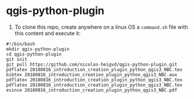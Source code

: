 # qgis-python-plugin
1. To clone this repo, create anywhere on a linux OS a `command.sh` file with this content and execute it:    

`#!/bin/bash`  
`mkdir qgis-python-plugin`  
`cd qgis-python-plugin`  
`git init`  
`git pull https://github.com/nicolas-heigvd/qgis-python-plugin.git`  
`pdflatex 20180816_introduction_creation_plugin_python_qgis3_NBC.tex`  
`bibtex 20180816_introduction_creation_plugin_python_qgis3_NBC.aux`  
`pdflatex 20180816_introduction_creation_plugin_python_qgis3_NBC.tex`  
`pdflatex 20180816_introduction_creation_plugin_python_qgis3_NBC.tex`  
`evince 20180816_introduction_creation_plugin_python_qgis3_NBC.pdf`  
